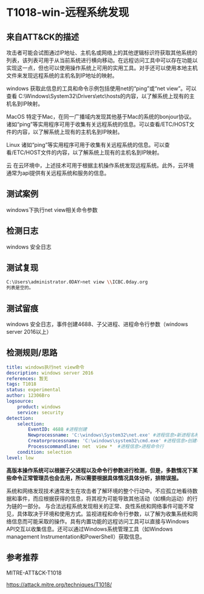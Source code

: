 # T1018-win-远程系统发现

## 来自ATT&CK的描述

攻击者可能会试图通过IP地址、主机名或网络上的其他逻辑标识符获取其他系统的列表，该列表可用于从当前系统进行横向移动。在远程访问工具中可以存在功能以实现这一点，但也可以使用操作系统上可用的实用工具。对手还可以使用本地主机文件来发现远程系统的主机名到IP地址的映射。

windows
获取此信息的工具和命令示例包括使用net的“ping”或“net view”。可以查看 C:\Windows\System32\Drivers\etc\hosts的内容，以了解系统上现有的主机名到IP映射。

MacOS
特定于Mac，在同一广播域内发现其他基于Mac的系统的bonjour协议。诸如“ping”等实用程序可用于收集有关远程系统的信息。可以查看/ETC/HOST文件的内容，以了解系统上现有的主机名到IP映射。

Linux
诸如“ping”等实用程序可用于收集有关远程系统的信息。可以查看/ETC/HOST文件的内容，以了解系统上现有的主机名到IP映射。

云
在云环境中，上述技术可用于根据主机操作系统发现远程系统。此外，云环境通常为api提供有关远程系统和服务的信息。

## 测试案例

windows下执行net view相关命令参数

## 检测日志

windows 安全日志

## 测试复现

```bash
C:\Users\administrator.0DAY>net view \\ICBC.0day.org
列表是空的。
```

## 测试留痕

windows 安全日志，事件创建4688、子父进程、进程命令行参数（windows server 2016以上）

## 检测规则/思路

```yml
title: windows执行net view命令
description: windows server 2016
references: 暂无
tags: T1018
status: experimental
author: 12306Bro
logsource:
    product: windows
    service: security
detection:
    selection:
        EventID: 4688 #进程创建
        Newprocessname: 'C:\windows\System32\net.exe' #进程信息>新进程名称
        Creatorprocessname: 'C:\windows\system32\cmd.exe' #进程信息>创建者进程名称
        Processcommandline: net  view *  #进程信息>进程命令行
    condition: selection
level: low
```

**高版本操作系统可以根据子父进程以及命令行参数进行检测，但是，多数情况下某些命令正常管理员也会去用，所以需要根据具体情况具体分析，排除误报。**

系统和网络发现技术通常发生在攻击者了解环境的整个行动中。不应孤立地看待数据和事件，而应根据获得的信息，将其视为可能导致其他活动（如横向运动）的行为链的一部分。
与合法远程系统发现相关的正常、良性系统和网络事件可能不常见，具体取决于环境和使用方式。监视进程和命令行参数，以了解为收集系统和网络信息而可能采取的操作。具有内置功能的远程访问工具可以直接与Windows API交互以收集信息。还可以通过Windows系统管理工具（如Windows management Instrumentation和PowerShell）获取信息。

## 参考推荐

MITRE-ATT&CK-T1018

<https://attack.mitre.org/techniques/T1018/>
